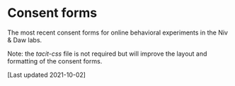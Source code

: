 # Consent forms

The most recent consent forms for online behavioral experiments in the Niv & Daw labs.

Note: the *tacit-css* file is not required but will improve the layout and formatting of the consent forms.

[Last updated 2021-10-02]
